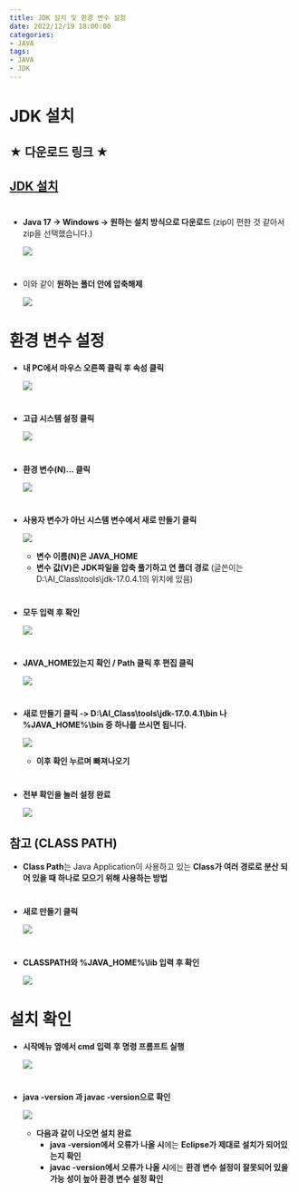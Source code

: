 ```yaml
---
title: JDK 설치 및 환경 변수 설정
date: 2022/12/19 18:00:00
categories:
- JAVA
tags:
- JAVA
- JDK
---
```


# JDK 설치

## ★ 다운로드 링크 ★ 
## **[JDK 설치](https://www.oracle.com/kr/java/technologies/downloads/)**
#
- **Java 17 -> Windows -> 원하는 설치 방식으로 다운로드**
  (zip이 편한 것 같아서 zip을 선택했습니다.)
    
    ![](/Images/2022/12/20/JDK_Install/Untitled.png)
#    
- 이와 같이 **원하는 폴더 안에 압축해제**
    
    ![](/Images/2022/12/20/JDK_Install/Untitled%201.png)
    

# 환경  변수 설정

- **내 PC에서 마우스 오른쪽 클릭 후 속성 클릭**
    
    ![](/Images/2022/12/20/JDK_Install/Untitled%202.png)
#    
- **고급 시스템 설정 클릭**
    
    ![](/Images/2022/12/20/JDK_Install/Untitled%203.png)
#    
- **환경 변수(N)… 클릭**
    
    ![](/Images/2022/12/20/JDK_Install/Untitled%204.png)
#    
- **사용자 변수가 아닌 시스템 변수에서 새로 만들기 클릭**
    
    ![](/Images/2022/12/20/JDK_Install/Untitled%205.png)
    
    - **변수 이름(N)은 JAVA_HOME**
    - **변수 값(V)은 JDK파일을 압축 풀기하고 연 폴더 경로**
    (글쓴이는 D:\AI_Class\tools\jdk-17.0.4.1의 위치에 있음)
#    
- **모두 입력 후 확인**
    
    ![](/Images/2022/12/20/JDK_Install/Untitled%206.png)
#    
- **JAVA_HOME있는지 확인 / Path 클릭 후 편집 클릭**
    
    ![](/Images/2022/12/20/JDK_Install/Untitled%207.png)
#    
- **새로 만들기 클릭 -> D:\AI_Class\tools\jdk-17.0.4.1\bin 나 %JAVA_HOME%\bin 중 하나를 쓰시면 됩니다.**
    
    ![](/Images/2022/12/20/JDK_Install/Untitled%208.png)
    - **이후 확인 누르며 빠져나오기**
#
- **전부 확인을 눌러 설정 완료**
    
    ![](/Images/2022/12/20/JDK_Install/Untitled%209.png)
    

## 참고 (CLASS PATH)

- **Class Path**는 Java Application이 사용하고 있는 **Class가 여러 경로로 분산 되어 있을 때 하나로 모으기 위해 사용하는 방법**
#
- **새로 만들기 클릭**
    
    ![](/Images/2022/12/20/JDK_Install/Untitled%2010.png)
#    
- **CLASSPATH와 %JAVA_HOME%\lib 입력 후 확인**

    ![](/Images/2022/12/20/JDK_Install/Untitled%2011.png)

# 설치 확인

- **시작메뉴 옆에서 cmd 입력 후 명령 프롬프트 실행**
    
    ![](/Images/2022/12/20/JDK_Install/Untitled%2012.png)
#    
- **java -version 과 javac -version으로 확인**
    
    ![](/Images/2022/12/20/JDK_Install/Untitled%2013.png)
    
    - **다음과 같이 나오면 설치 완료**
        - **java -version에서 오류가 나올 시**에는 **Eclipse가 제대로 설치가 되어있는지 확인**
        - **javac -version에서 오류가 나올 시**에는 **환경 변수 설정이 잘못되어 있을 가능 성이 높아 환경 변수 설정 확인**